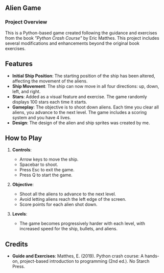
## Alien Game

### Project Overview

This is a Python-based game created following the guidance and exercises from the book *"Python Crash Course"* by Eric Matthes. This project includes several modifications and enhancements beyond the original book exercises. 

## Features

- **Initial Ship Position**: The starting position of the ship has been altered, affecting the movement of the aliens.
- **Ship Movement**: The ship can now move in all four directions: up, down, left, and right.
- **Stars**: Added as a visual feature and exercise. The game randomly displays 100 stars each time it starts.
- **Gameplay**: The objective is to shoot down aliens. Each time you clear all aliens, you advance to the next level. The game includes a scoring system and you have 4 lives.
- **Design**: The design of the alien and ship sprites was created by me.

## How to Play

1. **Controls**:
   - Arrow keys to move the ship.
   - Spacebar to shoot.
   - Press Esc to exit the game.
   - Press Q to start the game.

2. **Objective**:
   - Shoot all the aliens to advance to the next level.
   - Avoid letting aliens reach the left edge of the screen.
   - Score points for each alien shot down. 

3. **Levels**:
   - The game becomes progressively harder with each level, with increased speed for the ship, bullets, and aliens.

## Credits
- **Guide and Exercises**: Matthes, E. (2019). Python crash course: A hands-on, project-based introduction to programming (2nd ed.). No Starch Press.


